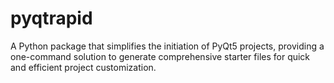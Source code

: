 # pyqtrapid
A Python package that simplifies the initiation of PyQt5 projects, providing a one-command solution to generate comprehensive starter files for quick and efficient project customization.
